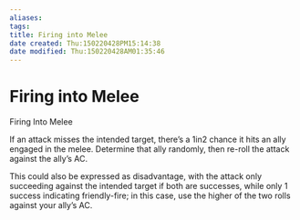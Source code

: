 ```yaml
---
aliases: 
tags: 
title: Firing into Melee
date created: Thu:150220428PM15:14:38
date modified: Thu:150220428AM01:35:46
---
```

# Firing into Melee
Firing Into Melee

If an attack misses the intended target, there’s a 1in2 chance it hits an ally engaged in the melee. Determine that ally randomly, then re-roll the attack against the ally’s AC.

This could also be expressed as disadvantage, with the attack only succeeding against the intended target if both are successes, while only 1 success indicating friendly-fire; in this case, use the higher of the two rolls against your ally’s AC.

